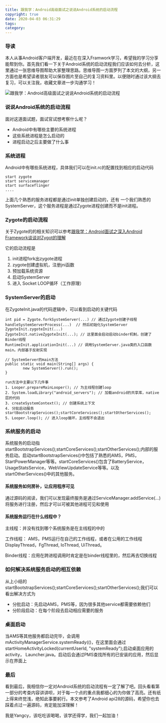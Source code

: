 ```yaml
---
title: 跟我学：Android高级面试之说说Android系统的启动流程
copyright: true
date: 2020-04-03 06:31:29
tags:
category:
---
```


### 导读

本人从事Android客户端开发，最近在在深入Framwork学习，希望我的学习分享能帮到你。首先我们看一下关于Android系统的启动流程我们应该如何去分析，这里通过一张思维导图帮助大家整理思路。思维导图一方面罗列了本文的大纲，另一方面也是希望读者朋友可以保存图片至自己的复习资料里。以便随时通过该大纲去复习，可以关注我，收藏文章进一步沟通学习！

![跟我学：Android高级面试之说说Android系统的启动流程](http://p1.pstatp.com/large/pgc-image/09c554f2e27f45639de7b22005dc7389)

### 说说Android系统的启动流程

面对这道面试题，面试官试想考察什么呢？

- Android中有哪些主要的系统进程
- 这些系统进程是怎么启动的
- 进程启动之后主要做了什么事

### 系统进程

Android中有哪些系统进程，具体我们可以在init.rc的配置找到相应的启动代码

```
start zygote
start servicemanager
start surfaceflinger
....
```

上面几个熟悉的服务进程都是通过init单独创建启动的，还有 一个我们熟悉的SystemServer，这个服务进程是通过Zygote进程创建而不是init进程。

### Zygote的启动流程

关于Zygote的的相关知识可以参考[跟我学：Android面试之深入Android Framework谈谈对Zygot的理解](https://www.toutiao.com/i6810136009775251975/?group_id=6810136009775251975)

它的启动流程是

1. init进程fork出zygote进程
2. zygote创建虚拟机，注册jni函数
3. 预加载系统资源
4. 启动SystemServer
5. 进入 Socket LOOP循环（工作原理）

### SystemServer的启动

在ZygoteInit.java的代码逻辑中，可以看到启动的关键代码

```
int pid = Zygote.forkSystemServer(...) // 通过Zygote创建子线程
handleSystemServerProcess(...)  // 然后初始化SystemServer
ZygoteInit.zygoteInit(...)
ZygoteInit.nativeZygoteInit(...); // 这里面会启动启动binder机制，创建了Binder线程
RuntimeInit.applicationInit(...) // 调用SystemServer.java类的入口函数main。内部基于反射实现
       
// SystemServer的main方法
public static void main(String[] args) {
        new SystemServer().run();
}

run方法中主要以下几件事
1. Looper.prepareMainLooper(); // 为主线程创建loop
2. System.loadLibrary("android_servers"); // 加载android的共享库，native层的代码
3. createSystemContext(); // 创建系统上下文
4. 分批启动服务startBootstrapServices();startCoreServices();startOtherServices();
5. Looper.loop(); // 进入loop循环，主线程不会退出
```

### 系统服务的启动

系统服务的启动指startBootstrapServices();startCoreServices();startOtherServices();内部的服务启动。启动startBootstrapServices()中包括了熟悉的AMS，PMS，StartPowerManager等等。startCoreServices()包含了BatteryService，UsageStatsService，WebViewUpdateService等等。以及startOtherServices()中的其他服务。

#### 系统服务如何房补，让应用程序可见

通过源码的阅读，我们可以发现最终服务是通过ServiceManager.addService(...) 将服务进行注册，然后才可以可被其他进程可见和使用

#### 系统服务运行在什么线程中？

主线程：并没有找到哪个系统服务是在主线程的中的

工作线程： AMS，PMS运行在自己的工作线程，或者在公用的工作线程DisplayThread，FgThread, IoThread, UiThread。

Binder线程：应用在跨进程调用时肯定是在binder线程里的，然后再去切换线程

### 如何解决系统服务启动的相互依赖

从上小结的startBootstrapServices();startCoreServices();startOtherServices();我们可以看出解决方式为

- 分批启动：先启动AMS，PMS等，因为很多其他service都需要依赖他们
- 分阶段启动：在每个阶段去启动相应需要的服务

### 桌面启动

当AMS等其他服务都启动完毕，会调用mActivityManagerService.systemReady(()，在这里面会通过startHomeActivityLocked(currentUserId, "systemReady");启动桌面应用的activity， Launcher.java。启动后会通过PMS查找所有的已安装的应用，然后显示在界面上

### 最后

看到最后，我相信你一定对Android系统的启动流程有一定了解了吧。回头看看第一部分的考查内容讲讲呗，对于每一个点的重点我都细心的为你做了高亮。还有纸上得来终觉浅，绝知此事要躬行。本文参考了Android api28的源码，希望你也去踩着点过一遍源码，肯定能加深理解！

我是Yangcy，该吃吃该喝喝，该学还得学，我们一起加油！